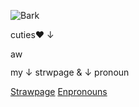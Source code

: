![Bark](https://komarev.com/ghpvc/?username=Yaoi-shihoan&color=4455DD)
<br>
<p> cuties❤️ ↓ </p>
<img src="https://c.tenor.com/aSz9eOzcxewAAAAC/tenor.gif" alt="awh leoni in train" style="width:20;height:15;" />

<br>
<p> my ↓ strwpage & ↓ pronoun </p>
<a href="https://kaisvin.straw.page/">Strawpage</a> <a href="https://en.pronouns.page/@Kaisvin_">Enpronouns</a>
